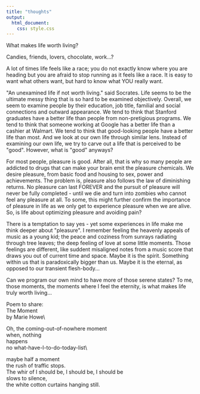 ```yaml
---
title: "thoughts"
output: 
  html_document:
    css: style.css
---
```


What makes life worth living?

Candies, friends, lovers, chocolate, work...?

A lot of times life feels like a race; you do not exactly know where you are heading but you are afraid to stop running as it feels like a race. It is easy to want what others want, but hard to know what YOU really want.

"An unexamined life if not worth living." said Socrates. Life seems to be the ultimate messy thing that is so hard to be examined objectively. Overall, we seem to examine people by their education, job title, familial and social connections and outward appearance. We tend to think that Stanford graduates have a better life than people from non-pretigious programs. We tend to think that someone working at Google has a better life than a cashier at Walmart. We tend to think that good-looking people have a better life than most. And we look at our own life through similar lens. Instead of examining our own life, we try to carve out a life that is perceived to be "good". However, what is "good" anyways?

For most people, pleasure is good. After all, that is why so many people are addicted to drugs that can make your brain emit the pleasure chemicals. We desire pleasure, from basic food and housing to sex, power and achievements. The problem is, pleasure also follows the law of diminishing returns. No pleasure can last FOREVER and the pursuit of pleasure will never be fully completed - until we die and turn into zombies who cannot feel any pleasure at all. To some, this might further confirm the importance of pleasure in life as we only get to experience pleasure when we are alive. So, is life about optimizing pleasure and avoiding pain?

There is a temptation to say yes - yet some experiences in life make me think deeper about "pleasure". I remember feeling the heavenly appeals of music as a young kid; the peace and coziness from sunrays radiating through tree leaves; the deep feeling of love at some little moments. Those feelings are different, like suddent misaligned notes from a music score that draws you out of current time and space. Maybe it is the spirit. Something within us that is paradoxically bigger than us. Maybe it is the eternal, as opposed to our transient flesh-body...

Can we program our own mind to have more of those serene states? To me, those moments, the moments where I feel the eternity, is what makes life truly worth living...

Poem to share:\
The Moment\
by Marie Howe\

Oh, the coming-out-of-nowhere moment\
when, nothing\
happens\
no what-have-I-to-do-today-list\

maybe half a moment\
the rush of traffic stops.\
The whir of I should be, I should be, I should be\
slows to silence,\
the white cotton curtains hanging still.



